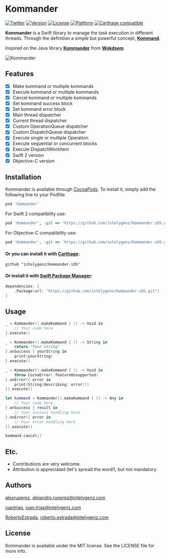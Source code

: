 # Kommander

[![Twitter](https://img.shields.io/badge/contact-@intelygenz-0FABFF.svg?style=flat)](http://twitter.com/intelygenz)
[![Version](https://img.shields.io/cocoapods/v/Kommander.svg?style=flat)](http://cocoapods.org/pods/Kommander)
[![License](https://img.shields.io/cocoapods/l/Kommander.svg?style=flat)](http://cocoapods.org/pods/Kommander)
[![Platform](https://img.shields.io/cocoapods/p/Kommander.svg?style=flat)](http://cocoapods.org/pods/Kommander)
[![Carthage compatible](https://img.shields.io/badge/Carthage-compatible-4BC51D.svg?style=flat)](https://github.com/Carthage/Carthage)


**Kommander** is a Swift library to manage the task execution in different threads. Through the definition a simple but powerful concept, [**Kommand**](https://en.wikipedia.org/wiki/Command_pattern).

Inspired on the Java library [**Kommander**](https://github.com/Wokdsem/Kommander) from [**Wokdsem**](https://github.com/Wokdsem).


![Kommander](https://raw.githubusercontent.com/intelygenz/Kommander-iOS/master/Kommander.png)

## Features

- [x] Make kommand or multiple kommands
- [x] Execute kommand or multiple kommands
- [x] Cancel kommand or multiple kommands
- [x] Set kommand success block
- [x] Set kommand error block
- [x] Main thread dispatcher
- [x] Current thread dispatcher
- [x] Custom OperationQueue dispatcher
- [x] Custom DispatchQueue dispatcher
- [x] Execute single or multiple Operation
- [x] Execute sequential or concurrent blocks
- [x] Execute DispatchWorkItem
- [x] Swift 2 version
- [x] Objective-C version

## Installation

Kommander is available through [CocoaPods](http://cocoapods.org). To install
it, simply add the following line to your Podfile:

```ruby
pod 'Kommander'
```

For Swift 2 compatibility use:

```ruby
pod 'Kommander', :git => 'https://github.com/intelygenz/Kommander-iOS.git', :tag => '0.2.3-swift2'
```

For Objective-C compatibility use:

```ruby
pod 'Kommander', :git => 'https://github.com/intelygenz/Kommander-iOS.git', :tag => '0.2.3-objc'
```

#### Or you can install it with [Carthage](https://github.com/Carthage/Carthage):

```ogdl
github "intelygenz/Kommander-iOS"
```

#### Or install it with [Swift Package Manager](https://swift.org/package-manager/):

```swift
dependencies: [
    .Package(url: "https://github.com/intelygenz/Kommander-iOS.git")
]
```

## Usage

```swift
_ = Kommander().makeKommand { () -> Void in
    // Your code here
}.execute()
```

```swift
_ = Kommander().makeKommand { () -> String in
    return "Your string"
}.onSuccess { yourString in
    print(yourString)
}.execute()
```

```swift
_ = Kommander().makeKommand { () -> Void in
    throw CocoaError(.featureUnsupported)
}.onError({ error in
    print(String(describing: error!))
}).execute()
```

```swift
let kommand = Kommander().makeKommand { () -> Any in
    // Your code here
}.onSuccess { result in
    // Your success handling here
}.onError({ error in
    // Your error handling here
}).execute()

kommand.cancel()
```

## Etc.

* Contributions are very welcome.
* Attribution is appreciated (let's spread the word!), but not mandatory.

## Authors

[alexruperez](https://github.com/alexruperez), alejandro.ruperez@intelygenz.com

[juantrias](https://github.com/juantrias), juan.trias@intelygenz.com

[RobertoEstrada](https://github.com/RobertoEstrada), roberto.estrada@intelygenz.com

## License

Kommander is available under the MIT license. See the LICENSE file for more info.